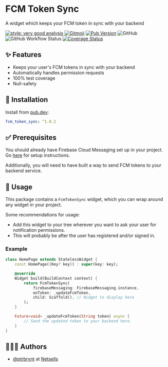 # FCM Token Sync

A widget which keeps your FCM token in sync with your backend

[![style: very good analysis](https://img.shields.io/badge/style-very_good_analysis-B22C89.svg)](https://pub.dev/packages/very_good_analysis)
[![Gitmoji](https://img.shields.io/badge/gitmoji-%20😜%20😍-FFDD67.svg)](https://gitmoji.dev/)
[![Pub Version](https://img.shields.io/pub/v/fcm_token_sync)](https://pub.dev/packages/fcm_token_sync)
![GitHub](https://img.shields.io/github/license/netsells/flutter-fcm-token-sync)
![GitHub Workflow Status](https://img.shields.io/github/workflow/status/netsells/flutter-fcm-token-sync/Test)
[![Coverage Status](https://coveralls.io/repos/github/netsells/flutter-fcm-token-sync/badge.svg?branch=master)](https://coveralls.io/github/flutter-fcm-token-sync?branch=master)

## ✨ Features

- Keeps your user's FCM tokens in sync with your backend
- Automatically handles permission requests
- 100% test coverage
- Null-safety

## 🚀 Installation

Install from [pub.dev](https://pub.dev/packages/fcm_token_sync):

```yaml
fcm_token_sync: ^1.0.2
```

## ✅ Prerequisites

You should already have Firebase Cloud Messaging set up in your project. Go [here](https://firebase.flutter.dev/docs/messaging/overview) for setup instructions.

Additionally, you will need to have built a way to send FCM tokens to your backend service.

## 🔨 Usage

This package contains a `FcmTokenSync` widget, which you can wrap around any widget in your project.

Some recommendations for usage:

- Add this widget to your tree wherever you want to ask your user for notification permissions.
- This will probably be after the user has registered and/or signed in.

### Example

```dart
class HomePage extends StatelessWidget {
    const HomePage({Key? key}) : super(key: key);

    @override
    Widget build(BuildContext context) {
        return FcmTokenSync(
            firebaseMessaging: FirebaseMessaging.instance,
            onToken: _updateFcmToken,
            child: Scaffold(), // Widget to display here
        );
    }

    Future<void> _updateFcmToken(String token) async {
        // Send the updated token to your backend here.
    }
}
```

## 👨🏻‍💻 Authors

- [@ptrbrynt](https://www.github.com/ptrbrynt) at [Netsells](https://netsells.co.uk/)
